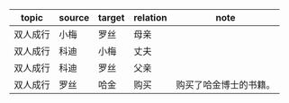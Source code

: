 | topic | source | target | relation | note |
| ----- | ------ | ------ | -------- | ---- |
| 双人成行 | 小梅 | 罗丝 | 母亲 |  |
| 双人成行 | 科迪 | 小梅 | 丈夫 |  |
| 双人成行 | 科迪 | 罗丝 | 父亲 |  |
| 双人成行 | 罗丝 | 哈金 | 购买 | 购买了哈金博士的书籍。 |
